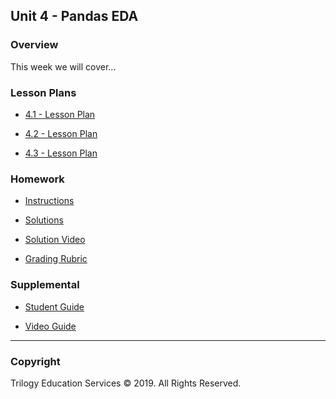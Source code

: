 ## Unit 4 - Pandas EDA

### Overview

This week we will cover...

### Lesson Plans

* [4.1 - Lesson Plan](1/LessonPlan.md)

* [4.2 - Lesson Plan](2/LessonPlan.md)

* [4.3 - Lesson Plan](3/LessonPlan.md)

### Homework

* [Instructions](Homework/Instructions/README.md)

* [Solutions](Homework/Solutions/)

* [Solution Video](Homework/Solutions/HomeworkVideo.md)

* [Grading Rubric](Homework/GradingRubric.md)

### Supplemental

* [Student Guide](Supplemental/StudentGuide.md)

* [Video Guide](Supplemental/VideoGuide.md)

- - -

### Copyright

Trilogy Education Services © 2019. All Rights Reserved.

